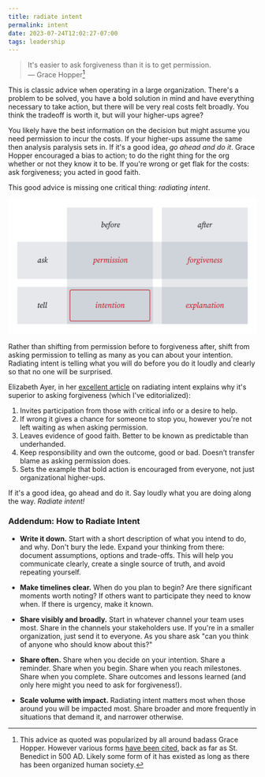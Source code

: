 ```yaml
---
title: radiate intent
permalink: intent
date: 2023-07-24T12:02:27-07:00
tags: leadership
---
```


> It's easier to ask forgiveness than it is to get permission.\
> — Grace Hopper[^1]

[^1]:
    This advice as quoted was popularized by all around badass Grace Hopper.
    However various forms [have been cited][forgive quote], back as far as St.
    Benedict in 500 AD. Likely some form of it has existed as long as there has
    been organized human society.

This is classic advice when operating in a large organization. There's a problem
to be solved, you have a bold solution in mind and have everything necessary to
take action, but there will be very real costs felt broadly. You think the
tradeoff is worth it, but will your higher-ups agree?

You likely have the best information on the decision but might assume you need
permission to incur the costs. If your higher-ups assume the same then analysis
paralysis sets in. If it's a good idea, _go ahead and do it_. Grace Hopper
encouraged a bias to action; to do the right thing for the org whether or not
they know it to be. If you're wrong or get flak for the costs: ask forgiveness;
you acted in good faith.

This good advice is missing one critical thing: _radiating intent_.

![intention is telling not asking](../media/222f597868763d3e.svg)

Rather than shifting from permission before to forgiveness after, shift from
asking permission to telling as many as you can about your intention. Radiating
intent is telling what you will do before you do it loudly and clearly so that
no one will be surprised.

Elizabeth Ayer, in her [excellent article][elizayer article] on radiating intent
explains why it's superior to asking forgiveness (which I've editorialized):

1. Invites participation from those with critical info or a desire to help.
2. If wrong it gives a chance for someone to stop you, however you're not left
   waiting as when asking permission.
3. Leaves evidence of good faith. Better to be known as predictable than
   underhanded.
4. Keep responsibility and own the outcome, good or bad. Doesn’t transfer blame
   as asking permission does.
5. Sets the example that bold action is encouraged from everyone, not just
   organizational higher-ups.

If it's a good idea, go ahead and do it. Say loudly what you are doing along the
way. _Radiate intent!_

### Addendum: How to Radiate Intent

- **Write it down.** Start with a short description of what you intend to do,
  and why. Don't bury the lede. Expand your thinking from there: document
  assumptions, options and trade-offs. This will help you communicate clearly,
  create a single source of truth, and avoid repeating yourself.

- **Make timelines clear.** When do you plan to begin? Are there significant
  moments worth noting? If others want to participate they need to know when. If
  there is urgency, make it known.

- **Share visibly and broadly.** Start in whatever channel your team uses most.
  Share in the channels your stakeholders use. If you're in a smaller
  organization, just send it to everyone. As you share ask "can you think of
  anyone who should know about this?"

- **Share often.** Share when you decide on your intention. Share a reminder.
  Share when you begin. Share when you reach milestones. Share when you
  complete. Share outcomes and lessons learned (and only here might you need to
  ask for forgiveness!).

- **Scale volume with impact.** Radiating intent matters most when those around
  you will be impacted most. Share broader and more frequently in situations
  that demand it, and narrower otherwise.

[forgive quote]: https://quoteinvestigator.com/2018/06/19/forgive/
[elizayer article]:
  https://medium.com/@ElizAyer/dont-ask-forgiveness-radiate-intent-d36fd22393a3
